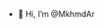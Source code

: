- 👋 Hi, I’m @MkhmdAr

<!---
MkhmdAr/MkhmdAr is a ✨ special ✨ repository because its `README.md` (this file) appears on your GitHub profile.
You can click the Preview link to take a look at your changes.
--->
